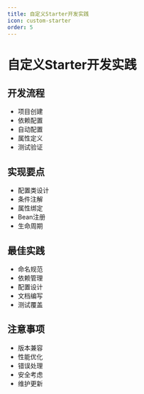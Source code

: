 ```yaml
---
title: 自定义Starter开发实践
icon: custom-starter
order: 5
---
```


# 自定义Starter开发实践

## 开发流程
- 项目创建
- 依赖配置
- 自动配置
- 属性定义
- 测试验证

## 实现要点
- 配置类设计
- 条件注解
- 属性绑定
- Bean注册
- 生命周期

## 最佳实践
- 命名规范
- 依赖管理
- 配置设计
- 文档编写
- 测试覆盖

## 注意事项
- 版本兼容
- 性能优化
- 错误处理
- 安全考虑
- 维护更新
